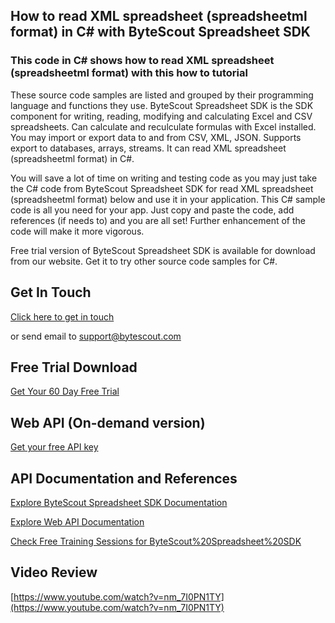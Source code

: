 ## How to read XML spreadsheet (spreadsheetml format) in C# with ByteScout Spreadsheet SDK

### This code in C# shows how to read XML spreadsheet (spreadsheetml format) with this how to tutorial

These source code samples are listed and grouped by their programming language and functions they use. ByteScout Spreadsheet SDK is the SDK component for writing, reading, modifying and calculating Excel and CSV spreadsheets. Can calculate and reculculate formulas with Excel installed. You may import or export data to and from CSV, XML, JSON. Supports export to databases, arrays, streams. It can read XML spreadsheet (spreadsheetml format) in C#.

You will save a lot of time on writing and testing code as you may just take the C# code from ByteScout Spreadsheet SDK for read XML spreadsheet (spreadsheetml format) below and use it in your application. This C# sample code is all you need for your app. Just copy and paste the code, add references (if needs to) and you are all set! Further enhancement of the code will make it more vigorous.

Free trial version of ByteScout Spreadsheet SDK is available for download from our website. Get it to try other source code samples for C#.

## Get In Touch

[Click here to get in touch](https://bytescout.zendesk.com/hc/en-us/requests/new?subject=ByteScout%20Spreadsheet%20SDK%20Question)

or send email to [support@bytescout.com](mailto:support@bytescout.com?subject=ByteScout%20Spreadsheet%20SDK%20Question) 

## Free Trial Download

[Get Your 60 Day Free Trial](https://bytescout.com/download/web-installer?utm_source=github-readme)

## Web API (On-demand version)

[Get your free API key](https://pdf.co/documentation/api?utm_source=github-readme)

## API Documentation and References

[Explore ByteScout Spreadsheet SDK Documentation](https://bytescout.com/documentation/index.html?utm_source=github-readme)

[Explore Web API Documentation](https://pdf.co/documentation/api?utm_source=github-readme)

[Check Free Training Sessions for ByteScout%20Spreadsheet%20SDK](https://academy.bytescout.com/)

## Video Review

[https://www.youtube.com/watch?v=nm_7I0PN1TY](https://www.youtube.com/watch?v=nm_7I0PN1TY)